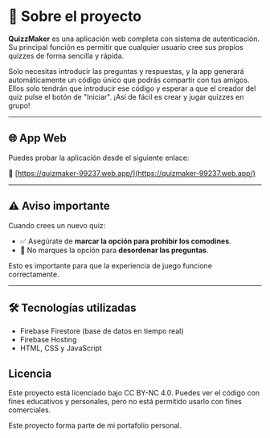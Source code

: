 # 📘 Sobre el proyecto

**QuizzMaker** es una aplicación web completa con sistema de autenticación. Su principal función es permitir que cualquier usuario cree sus propios quizzes de forma sencilla y rápida.

Solo necesitas introducir las preguntas y respuestas, y la app generará automáticamente un código único que podrás compartir con tus amigos. Ellos solo tendrán que introducir ese código y esperar a que el creador del quiz pulse el botón de "Iniciar". ¡Así de fácil es crear y jugar quizzes en grupo!

---

## 🌐 App Web

Puedes probar la aplicación desde el siguiente enlace:

🔗 [https://quizmaker-99237.web.app/](https://quizmaker-99237.web.app/)

---

## ⚠️ Aviso importante

Cuando crees un nuevo quiz:
- ✅ Asegúrate de **marcar la opción para prohibir los comodines**.
- 🚫 No marques la opción para **desordenar las preguntas**.

Esto es importante para que la experiencia de juego funcione correctamente.

---

## 🛠️ Tecnologías utilizadas

- Firebase Firestore (base de datos en tiempo real)
- Firebase Hosting
- HTML, CSS y JavaScript

## Licencia

Este proyecto está licenciado bajo CC BY-NC 4.0. Puedes ver el código con fines educativos y personales, pero no está permitido usarlo con fines comerciales.

Este proyecto forma parte de mi portafolio personal.